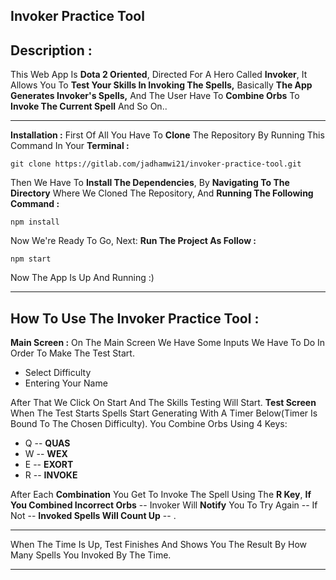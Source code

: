 ﻿**Invoker Practice Tool**
-
**Description :**
-
This Web App Is **Dota 2 Oriented**, Directed For A Hero Called **Invoker**, It Allows You To **Test Your Skills In Invoking The Spells,** Basically **The App Generates Invoker's Spells,** And The User Have To **Combine Orbs** To **Invoke The Current Spell** And So On..

---
**Installation :**
First Of All You Have To **Clone** The Repository By Running This Command In Your **Terminal :**

    git clone https://gitlab.com/jadhamwi21/invoker-practice-tool.git
 Then We Have To **Install The Dependencies**, By **Navigating To The Directory** Where We Cloned The Repository, And **Running The Following Command :**
 

    npm install
Now We're Ready To Go, Next: **Run The Project As Follow :**

    npm start
   Now The App Is Up And Running :)
   
   ---
  **How To Use The Invoker Practice Tool :**
  --
  **Main Screen :**
  On The Main Screen We Have Some Inputs We Have To Do In Order To Make The Test Start.
  
  - Select Difficulty
  - Entering Your Name
 
 After That We Click On Start And The Skills Testing Will Start.
 **Test Screen**
 When The Test Starts Spells Start Generating With A Timer Below(Timer Is Bound To The Chosen Difficulty). You Combine Orbs Using 4 Keys:
 
 - Q -- **QUAS**
 - W -- **WEX**
 - E -- **EXORT**
 - R -- **INVOKE**

After Each **Combination** You Get To Invoke The Spell Using The **R Key**,
**If You Combined Incorrect Orbs** -- Invoker Will **Notify** You To Try Again --
If Not -- **Invoked Spells Will Count Up** -- .

---
When The Time Is Up, Test Finishes And Shows You The Result By How Many Spells You Invoked By The Time.
 
 ---
